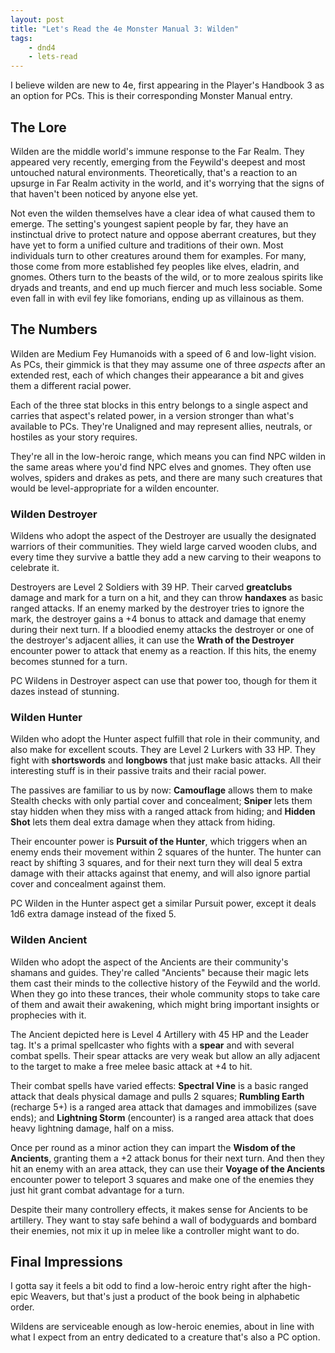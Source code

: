 ```yaml
---
layout: post
title: "Let's Read the 4e Monster Manual 3: Wilden"
tags:
    - dnd4
    - lets-read
---
```


I believe wilden are new to 4e, first appearing in the Player's Handbook 3 as an
option for PCs. This is their corresponding Monster Manual entry.

## The Lore

Wilden are the middle world's immune response to the Far Realm. They appeared
very recently, emerging from the Feywild's deepest and most untouched natural
environments. Theoretically, that's a reaction to an upsurge in Far Realm
activity in the world, and it's worrying that the signs of that haven't been
noticed by anyone else yet.

Not even the wilden themselves have a clear idea of what caused them to
emerge. The setting's youngest sapient people by far, they have an instinctual
drive to protect nature and oppose aberrant creatures, but they have yet to form
a unified culture and traditions of their own. Most individuals turn to other
creatures around them for examples. For many, those come from more established
fey peoples like elves, eladrin, and gnomes. Others turn to the beasts of the
wild, or to more zealous spirits like dryads and treants, and end up much
fiercer and much less sociable. Some even fall in with evil fey like fomorians,
ending up as villainous as them.

## The Numbers

Wilden are Medium Fey Humanoids with a speed of 6 and low-light vision. As PCs,
their gimmick is that they may assume one of three _aspects_ after an extended
rest, each of which changes their appearance a bit and gives them a different
racial power.

Each of the three stat blocks in this entry belongs to a single aspect and
carries that aspect's related power, in a version stronger than what's available
to PCs. They're Unaligned and may represent allies, neutrals, or hostiles as
your story requires.

They're all in the low-heroic range, which means you can find NPC wilden in the
same areas where you'd find NPC elves and gnomes. They often use wolves, spiders
and drakes as pets, and there are many such creatures that would be
level-appropriate for a wilden encounter.

### Wilden Destroyer

Wildens who adopt the aspect of the Destroyer are usually the designated
warriors of their communities. They wield large carved wooden clubs, and every
time they survive a battle they add a new carving to their weapons to celebrate
it.

Destroyers are Level 2 Soldiers with 39 HP. Their carved **greatclubs** damage
and mark for a turn on a hit, and they can throw **handaxes** as basic ranged
attacks. If an enemy marked by the destroyer tries to ignore the mark, the
destroyer gains a +4 bonus to attack and damage that enemy during their next
turn. If a bloodied enemy attacks the destroyer or one of the destroyer's
adjacent allies, it can use the **Wrath of the Destroyer** encounter power to
attack that enemy as a reaction. If this hits, the enemy becomes stunned for a
turn.

PC Wildens in Destroyer aspect can use that power too, though for them it dazes
instead of stunning.

### Wilden Hunter

Wilden who adopt the Hunter aspect fulfill that role in their community, and
also make for excellent scouts. They are Level 2 Lurkers with 33 HP. They fight
with **shortswords** and **longbows** that just make basic attacks. All their
interesting stuff is in their passive traits and their racial power.

The passives are familiar to us by now: **Camouflage** allows them to make
Stealth checks with only partial cover and concealment; **Sniper** lets them
stay hidden when they miss with a ranged attack from hiding; and **Hidden Shot**
lets them deal extra damage when they attack from hiding.

Their encounter power is **Pursuit of the Hunter**, which triggers when an enemy
ends their movement within 2 squares of the hunter. The hunter can react by
shifting 3 squares, and for their next turn they will deal 5 extra damage with
their attacks against that enemy, and will also ignore partial cover and
concealment against them.

PC Wilden in the Hunter aspect get a similar Pursuit power, except it deals 1d6
extra damage instead of the fixed 5.

### Wilden Ancient

Wilden who adopt the aspect of the Ancients are their community's shamans and
guides. They're called "Ancients" because their magic lets them cast their minds
to the collective history of the Feywild and the world. When they go into these
trances, their whole community stops to take care of them and await their
awakening, which might bring important insights or prophecies with it.

The Ancient depicted here is Level 4 Artillery with 45 HP and the Leader
tag. It's a primal spellcaster who fights with a **spear** and with several
combat spells. Their spear attacks are very weak but allow an ally adjacent to
the target to make a free melee basic attack at +4 to hit.

Their combat spells have varied effects: **Spectral Vine** is a basic ranged
attack that deals physical damage and pulls 2 squares; **Rumbling Earth**
(recharge 5+) is a ranged area attack that damages and immobilizes (save ends);
and **Lightning Storm** (encounter) is a ranged area attack that does heavy
lightning damage, half on a miss.

Once per round as a minor action they can impart the **Wisdom of the Ancients**,
granting them a +2 attack bonus for their next turn. And then they hit an enemy
with an area attack, they can use their **Voyage of the Ancients** encounter
power to teleport 3 squares and make one of the enemies they just hit grant
combat advantage for a turn.

Despite their many controllery effects, it makes sense for Ancients to be
artillery. They want to stay safe behind a wall of bodyguards and bombard their
enemies, not mix it up in melee like a controller might want to do.

## Final Impressions

I gotta say it feels a bit odd to find a low-heroic entry right after the
high-epic Weavers, but that's just a product of the book being in alphabetic
order.

Wildens are serviceable enough as low-heroic enemies, about in line with what I
expect from an entry dedicated to a creature that's also a PC option.
